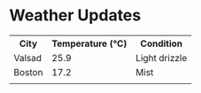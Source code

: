 # Weather Updates

<!-- WEATHER-UPDATE-START -->
<table><tr><th>City</th><th>Temperature (°C)</th><th>Condition</th></tr><tr><td>Valsad</td><td>25.9</td><td>Light drizzle</td></tr><tr><td>Boston</td><td>17.2</td><td>Mist</td></tr><tr><td></td><td></td><td></td></tr></table>
<!-- WEATHER-UPDATE-END -->
